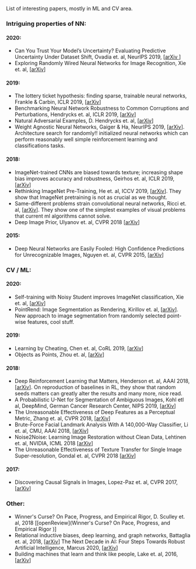 List of interesting papers, mostly in ML and CV area.

### Intriguing properties of NN:
#### 2020:
- Can You Trust Your Model’s Uncertainty? Evaluating Predictive Uncertainty Under Dataset Shift, Ovadia et. al, NeurIPS 2019, [[arXiv ](https://arxiv.org/pdf/1906.02530.pdf)]
- Exploring Randomly Wired Neural Networks for Image Recognition, Xie et. al, [[arXiv](https://arxiv.org/pdf/1904.01569.pdf)]


#### 2019:
- The lottery ticket hypothesis: finding sparse, trainable neural networks, Frankle & Carbin, ICLR 2019, [[arXiv](https://arxiv.org/pdf/1803.03635.pdf)]
- Benchmarking Neural Network Robustness to Common Corruptions and Perturbations, Hendrycks et. al, ICLR 2019, [[arXiv](https://arxiv.org/pdf/1903.12261.pdf)]
- Natural Adversarial Examples, D. Hendrycks et. al, [[arXiv](https://arxiv.org/pdf/1907.07174.pdf)] 
- Weight Agnostic Neural Networks, Gaiger & Ha, NeurIPS 2019, [[arXiv](https://arxiv.org/pdf/1906.04358.pdf)]. Architecture search for randomly!! initialized neural networks which can perform reasonably well simple reinforcement learning and classifications tasks.

#### 2018:
- ImageNet-trained CNNs are biased towards texture; increasing shape bias improves accuracy and robustness, Geirhos et. al, ICLR 2019, [[arXiv](https://arxiv.org/pdf/1811.12231.pdf)]
- Rethinking ImageNet Pre-Training, He et. al, ICCV 2019, [[arXiv](http://openaccess.thecvf.com/content_ICCV_2019/papers/He_Rethinking_ImageNet_Pre-Training_ICCV_2019_paper.pdf)]. They show that ImageNet pretraining is not as crucial as we thought.
- Same-different problems strain convolutional neural networks, Ricci et. al,  [[arXiv](https://arxiv.org/pdf/1802.03390.pdf)]. They show one of the simplest examples of visual problems that current ml algorithms cannot solve.
- Deep Image Prior, Ulyanov et. al, CVPR 2018 [[arXiv](https://arxiv.org/pdf/1711.10925.pdf)]

#### 2015:
- Deep Neural Networks are Easily Fooled: High Confidence Predictions for Unrecognizable Images, Nguyen et. al, CVPR 2015, [[arXiv](https://www.cv-foundation.org/openaccess/content_cvpr_2015/papers/Nguyen_Deep_Neural_Networks_2015_CVPR_paper.pdf)]

### CV / ML:

#### 2020:
- Self-training with Noisy Student improves ImageNet classification, Xie et. al, [[arXiv](https://arxiv.org/pdf/1911.04252.pdf)]
- PointRend: Image Segmentation as Rendering, Kirillov et. al, [[arXiv](https://arxiv.org/pdf/1912.08193v2.pdf)]. New approach to image segmentation from randomly selected point-wise features, cool stuff.

#### 2019:
- Learning by Cheating, Chen et. al, CoRL 2019, [[arXiv](https://arxiv.org/pdf/1912.12294.pdf)]
- Objects as Points, Zhou et. al, [[arXiv](https://arxiv.org/pdf/1904.07850.pdf)] 

#### 2018:
- Deep Reinforcement Learning that Matters, Henderson et. al, AAAI 2018, [[arXiv](https://arxiv.org/pdf/1709.06560.pdf)]. On reproduction of baselines in RL, they show that random seeds matters can greatly alter the results and many more, nice read.
- A Probabilistic U-Net for Segmentation of Ambiguous Images, Kohl etl al, DeepMind, German Cancer Research Center, NIPS 2019, [[arXiv](https://arxiv.org/pdf/1806.05034.pdf)]
- The Unreasonable Effectiveness of Deep Features as a Perceptual Metric, Zhang et. al, CVPR 2018, [[arXiv](https://arxiv.org/pdf/1801.03924.pdf)]
- Brute-Force Facial Landmark Analysis With A 140,000-Way Classifier, Li et. al, CMU, AAAI 2018, [[arXiv](https://arxiv.org/pdf/1802.01777.pdf)]
- Noise2Noise: Learning Image Restoration without Clean Data, Lehtinen et. al, NVIDIA, ICML 2018 [[arXiv](https://arxiv.org/pdf/1803.04189.pdf)]
- The Unreasonable Effectiveness of Texture Transfer for Single Image Super-resolution, Gondal et. al, CVPR 2018 [[arXiv](http://openaccess.thecvf.com/content_ECCVW_2018/papers/11133/Gondal_The_Unreasonable_Effectiveness_of_Texture_Transfer_for_Single_Image_Super-resolution_ECCVW_2018_paper.pdf)]

#### 2017:
- Discovering Causal Signals in Images, Lopez-Paz et. al, CVPR 2017, [[arXiv](http://openaccess.thecvf.com/content_cvpr_2017/papers/Lopez-Paz_Discovering_Causal_Signals_CVPR_2017_paper.pdf)]


### Other:

- Winner's Curse? On Pace, Progress, and Empirical Rigor, D. Sculley et. al, 2018 [[openReview](Winner's Curse? On Pace, Progress, and Empirical Rigor )]
- Relational inductive biases, deep learning, and graph networks, Battaglia et. al, 2018, [[arXiv](https://arxiv.org/pdf/1806.01261.pdf)]
The Next Decade in AI: Four Steps Towards Robust Artificial Intelligence, Marcus 2020, [[arXiv](https://arxiv.org/pdf/2002.06177.pdf)]
- Building machines that learn and think like people, Lake et. al, 2016, [[arXiv](https://arxiv.org/pdf/1604.00289.pdf)]



